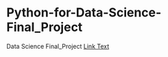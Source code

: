# Python-for-Data-Science-Final_Project
Data Science Final_Project
[Link Text](https://dataplatform.cloud.ibm.com/analytics/notebooks/v2/62c2e384-cba4-42d8-ae43-1edc511a2a96/view?access_token=713a0c449ddb36cb1481ce24fa5137f1da53ab1971f4aa20b8adf17b388d50f0&context=cpdaas)

